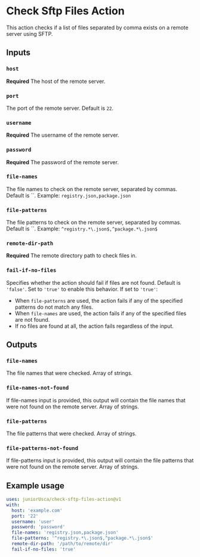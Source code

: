# Check Sftp Files Action

This action checks if a list of files separated by comma exists on a remote server using SFTP.

## Inputs

### `host`

**Required** The host of the remote server.

### `port`

The port of the remote server. Default is `22`.

### `username`

**Required** The username of the remote server.

### `password`

**Required** The password of the remote server.

### `file-names`

The file names to check on the remote server, separated by commas. Default is ``.
Example: `registry.json,package.json`

### `file-patterns`

The file patterns to check on the remote server, separated by commas. Default is ``.
Example: `^registry.*\.json$,^package.*\.json$`

### `remote-dir-path`

**Required** The remote directory path to check files in.

### `fail-if-no-files`

Specifies whether the action should fail if files are not found. Default is `'false'`. Set to `'true'` to enable this behavior.
If set to `'true'`:
- When `file-patterns` are used, the action fails if any of the specified patterns do not match any files.
- When `file-names` are used, the action fails if any of the specified files are not found.
- If no files are found at all, the action fails regardless of the input.


## Outputs

### `file-names`

The file names that were checked. Array of strings.

### `file-names-not-found`

If file-names input is provided, this output will contain the file names that were not found on the remote server. Array of strings.

### `file-patterns`

The file patterns that were checked. Array of strings.

### `file-patterns-not-found`

If file-patterns input is provided, this output will contain the file patterns that were not found on the remote server. Array of strings.

## Example usage

```yaml
uses: juniorUsca/check-sftp-files-action@v1
with:
  host: 'example.com'
  port: '22'
  username: 'user'
  password: 'password'
  file-names: 'registry.json,package.json'
  file-patterns: '^registry.*\.json$,^package.*\.json$'
  remote-dir-path: '/path/to/remote/dir'
  fail-if-no-files: 'true'
```
